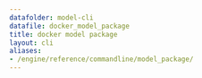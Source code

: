 ```yaml
---
datafolder: model-cli
datafile: docker_model_package
title: docker model package
layout: cli
aliases:
- /engine/reference/commandline/model_package/
---
```


<!--
This page is automatically generated from Docker's source code. If you want to
suggest a change to the text that appears here, open a ticket or pull request
in the source repository on GitHub:

https://github.com/docker/model-cli
-->
